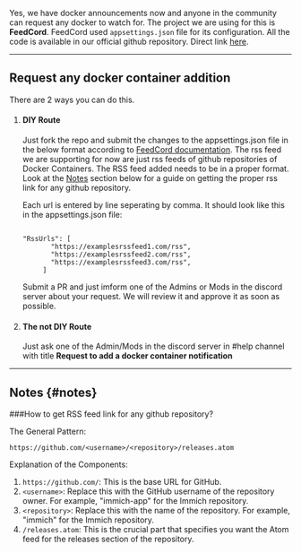 
Yes, we have docker announcements now and anyone in the community can request any docker to watch for. The project we are using for this is **FeedCord**. FeedCord used ```appsettings.json``` file for its configuration. All the code is available in our official github repository. Direct link [here](https://github.com/homelabindia/webapps/blob/main/feedcord/appsettings.json).

---

## Request any docker container addition

There are 2 ways you can do this.

1. #### **DIY Route**

     Just fork the repo and submit the changes to the appsettings.json file in the below format according to [FeedCord documentation](https://github.com/Qolors/FeedCord). The rss feed we are supporting for now are just rss feeds of github repositories of Docker Containers. The RSS feed added needs to be in a proper format. Look at the [Notes](#notes) section below for a guide on getting the proper rss link for any github repository.

     Each url is entered by line seperating by comma. It should look like this in the appsettings.json file:
    ```

    "RssUrls": [
           "https://examplesrssfeed1.com/rss",
           "https://examplesrssfeed2.com/rss",
           "https://examplesrssfeed3.com/rss",
         ]

    ```
    Submit a PR and just imform one of the Admins or Mods in the discord server about your request. We will review it and approve it as soon as possible.

2. #### **The not DIY Route**
   
     Just ask one of the Admin/Mods in the discord server in #help channel with title **Request to add a docker container notification**

---

## Notes {#notes}

###How to get RSS feed link for any github repository?

The General Pattern:

```
https://github.com/<username>/<repository>/releases.atom
```

Explanation of the Components:

1. ```https://github.com/```: This is the base URL for GitHub.
2. ```<username>```: Replace this with the GitHub username of the repository owner. For example, "immich-app" for the Immich repository.
3. ```<repository>```: Replace this with the name of the repository. For example, "immich" for the Immich repository.
4. ```/releases.atom```: This is the crucial part that specifies you want the Atom feed for the releases section of the repository.

